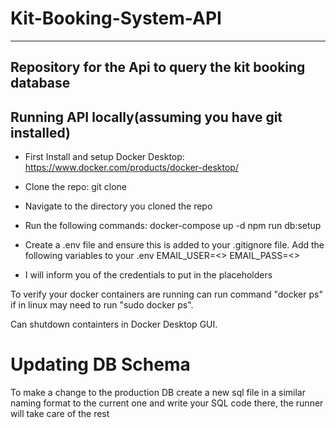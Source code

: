 # Kit-Booking-System-API
---------------------------------------------------------------
Repository for the Api to query the kit booking database
---------------------------------------------------------------
Running API locally(assuming you have git installed)
---------------------------------------------------------------
 - First Install and setup Docker Desktop: https://www.docker.com/products/docker-desktop/

 - Clone the repo: git clone <repo url>

 - Navigate to the directory you cloned the repo

 - Run the following commands:
    docker-compose up -d
    npm run db:setup

 - Create a .env file and ensure this is added to your .gitignore file. Add the following variables to your .env
    EMAIL_USER=<>
    EMAIL_PASS=<>
 - I will inform you of the credentials to put in the placeholders

To verify your docker containers are running can run command "docker ps" if in linux may need to run "sudo docker ps".

Can shutdown containters in Docker Desktop GUI.

# Updating DB Schema

To make a change to the production DB create a new sql file in a similar naming format to the current one and write your SQL code there, the runner will take care of the rest